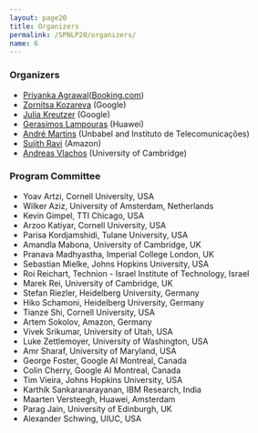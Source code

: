 ```yaml
---
layout: page20
title: Organizers
permalink: /SPNLP20/organizers/
name: 6
---
```


### Organizers

* [Priyanka Agrawal](https://sites.google.com/site/priyankaagr17)([Booking.com]())
* [Zornitsa Kozareva](http://www.kozareva.com) (Google)
* [Julia Kreutzer](http://www.cl.uni-heidelberg.de/~kreutzer) (Google)
* [Gerasimos Lampouras](https://glampouras.github.io) (Huawei)
* [André Martins](https://andre-martins.github.io) (Unbabel and Instituto de Telecomunicações)
* [Sujith Ravi](http://www.sravi.org) (Amazon)
* [Andreas Vlachos](https://andreasvlachos.github.io) (University of Cambridge)


### Program Committee

* Yoav Artzi, Cornell University, USA
* Wilker Aziz, University of Amsterdam, Netherlands
* Kevin Gimpel, TTI Chicago, USA
* Arzoo Katiyar, Cornell University, USA
* Parisa Kordjamshidi, Tulane University, USA
* Amandla Mabona, University of Cambridge, UK
* Pranava Madhyastha, Imperial College London, UK
* Sebastian Mielke, Johns Hopkins University, USA
* Roi Reichart, Technion - Israel Institute of Technology, Israel
* Marek Rei, University of Cambridge, UK
* Stefan Riezler, Heidelberg University, Germany
* Hiko Schamoni, Heidelberg University, Germany
* Tianze Shi, Cornell University, USA
* Artem Sokolov, Amazon, Germany
* Vivek Srikumar, University of Utah, USA
* Luke Zettlemoyer, University of Washington, USA
* Amr Sharaf, University of Maryland, USA
* George Foster, Google AI Montreal, Canada
*   Colin Cherry, Google AI Montreal, Canada
*  Tim Vieira, Johns Hopkins University, USA
*  Karthik Sankaranarayanan, IBM Research, India
*   Maarten Versteegh, Huawei, Amsterdam
* Parag Jain, University of Edinburgh, UK
* Alexander Schwing, UIUC, USA